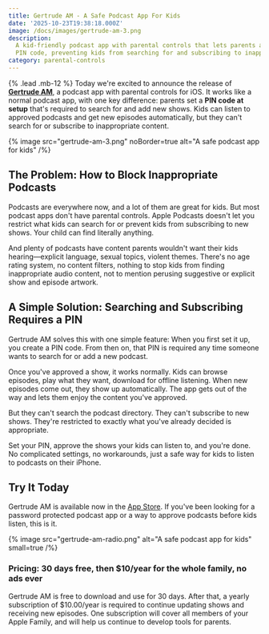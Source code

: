 ```yaml
---
title: Gertrude AM - A Safe Podcast App For Kids
date: '2025-10-23T19:38:18.000Z'
image: /docs/images/gertrude-am-3.png
description:
  A kid-friendly podcast app with parental controls that lets parents approve shows with a
  PIN code, preventing kids from searching for and subscribing to inappropriate content.
category: parental-controls
---
```


{% .lead .mb-12 %} Today we're excited to announce the release of
**[Gertrude AM](https://apps.apple.com/us/app/gertrude-am/id6753187429)**, a podcast app
with parental controls for iOS. It works like a normal podcast app, with one key
difference: parents set a **PIN code at setup** that's required to search for and add new
shows. Kids can listen to approved podcasts and get new episodes automatically, but they
can't search for or subscribe to inappropriate content.

{% image src="gertrude-am-3.png" noBorder=true alt="A safe podcast app for kids" /%}

## The Problem: How to Block Inappropriate Podcasts

Podcasts are everywhere now, and a lot of them are great for kids. But most podcast apps
don't have parental controls. Apple Podcasts doesn't let you restrict what kids can search
for or prevent kids from subscribing to new shows. Your child can find literally anything.

And plenty of podcasts have content parents wouldn't want their kids
hearing&mdash;explicit language, sexual topics, violent themes. There's no age rating
system, no content filters, nothing to stop kids from finding inappropriate audio content,
not to mention perusing suggestive or explicit show and episode artwork.

## A Simple Solution: Searching and Subscribing Requires a PIN

Gertrude AM solves this with one simple feature: When you first set it up, you create a
PIN code. From then on, that PIN is required any time someone wants to search for or add a
new podcast.

Once you've approved a show, it works normally. Kids can browse episodes, play what they
want, download for offline listening. When new episodes come out, they show up
automatically. The app gets out of the way and lets them enjoy the content you've
approved.

But they can't search the podcast directory. They can't subscribe to new shows. They're
restricted to exactly what you've already decided is appropriate.

Set your PIN, approve the shows your kids can listen to, and you're done. No complicated
settings, no workarounds, just a safe way for kids to listen to podcasts on their iPhone.

## Try It Today

Gertrude AM is available now in the
[App Store](https://apps.apple.com/us/app/gertrude-am/id6753187429). If you've been
looking for a password protected podcast app or a way to approve podcasts before kids
listen, this is it.

{% image src="gertrude-am-radio.png" alt="A safe podcast app for kids" small=true /%}

### Pricing: 30 days free, then $10/year for the whole family, no ads ever

Gertrude AM is free to download and use for 30 days. After that, a yearly subscription of
$10.00/year is required to continue updating shows and receiving new episodes. One
subscription will cover all members of your Apple Family, and will help us continue to
develop tools for parents.
